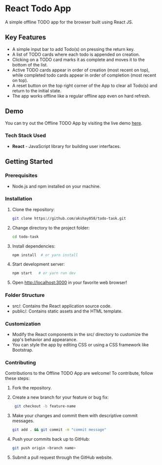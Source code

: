 # React Todo App

A simple offline TODO app for the browser built using React JS.

## Key Features

- A simple input bar to add Todo(s) on pressing the return key.
- A list of TODO cards where each todo is appended on creation.
- Clicking on a TODO card marks it as complete and moves it to the bottom of the list.
- Active TODO cards appear in order of creation (most recent on top), while completed todo cards appear in order of completion (most recent on top).
- A reset button on the top right corner of the App to clear all Todo(s) and return to the initial state.
- The app works offline like a regular offline app even on hard refresh.

## Demo

You can try out the Offline TODO App by visiting the live demo [here](https://akshay-todo-task.netlify.app/).

### Tech Stack Used

- **React** - JavaScript library for building user interfaces.

## Getting Started

### Prerequisites

- Node.js and npm installed on your machine.

### Installation

1. Clone the repository:

   ```bash
   git clone https://github.com/akshay058/todo-task.git
   ```

2. Change directory to the project folder:

   ```bash
   cd todo-task
   ```

3. Install dependencies:

   ```bash
   npm install  # or yarn install
   ```

4. Start development server:

   ```bash
   npm start   # or yarn run dev
   ```

5. Open [http://localhost:3000](http://localhost:3000/) in your favorite web browser!

### Folder Structure

- src/: Contains the React application source code.
- public/: Contains static assets and the HTML template.

### Customization

- Modify the React components in the src/ directory to customize the app's behavior and appearance.
- You can style the app by editing CSS or using a CSS framework like Bootstrap.

### Contributing

Contributions to the Offline TODO App are welcome! To contribute, follow these steps:

1. Fork the repository.

2. Create a new branch for your feature or bug fix:

   ```bash
    git checkout -b feature-name
   ```

3. Make your changes and commit them with descriptive commit messages.

   ```bash
   git add . && git commit -m "commit message"
   ```

4. Push your commits back up to GitHub:

   ```bash
   git push origin <branch name>
   ```

5. Submit a pull request through the GitHub website.
